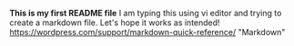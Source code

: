 **This is my first README file**
I am typing this using vi editor and trying to create a markdown file.
Let's hope it works as intended!
https://wordpress.com/support/markdown-quick-reference/ "Markdown"
